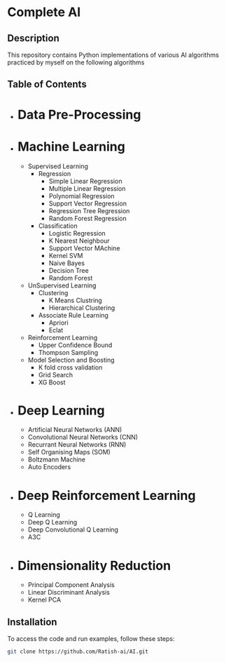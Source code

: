 # Complete AI

## Description

This repository contains Python implementations of various AI algorithms practiced by myself on the following algorithms

## Table of Contents

- # Data Pre-Processing
- # Machine Learning
  - Supervised Learning
    - Regression
      - Simple Linear Regression
      - Multiple Linear Regression
      - Polynomial Regression
      - Support Vector Regression
      - Regression Tree Regression
      - Random Forest Regression
    - Classification
      - Logistic Regression
      - K Nearest Neighbour
      - Support Vector MAchine
      - Kernel SVM
      - Naive Bayes
      - Decision Tree
      - Random Forest
  - UnSupervised Learning
    - Clustering
      - K Means Clustring
      - Hierarchical Clustering
    - Associate Rule Learning
      - Apriori
      - Eclat
  - Reinforcement Learning
    - Upper Confidence Bound
    - Thompson Sampling
  - Model Selection and Boosting
    - K fold cross validation
    - Grid Search
    - XG Boost
- # Deep Learning
  - Artificial Neural Networks (ANN)
  - Convolutional Neural Networks (CNN)
  - Recurrant Neural Networks (RNN)
  - Self Organising Maps (SOM)
  - Boltzmann Machine
  - Auto Encoders
- # Deep Reinforcement Learning
  - Q Learning
  - Deep Q Learning
  - Deep Convolutional Q Learning
  - A3C
- # Dimensionality Reduction
  - Principal Component Analysis
  - Linear Discriminant Analysis
  - Kernel PCA
## Installation

To access the code and run examples, follow these steps:

```bash
git clone https://github.com/Ratish-ai/AI.git
